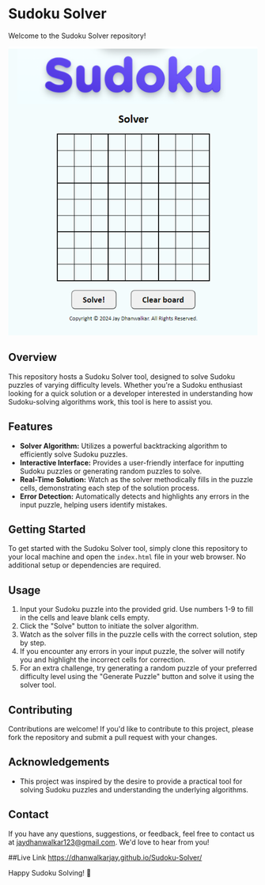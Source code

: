 # Sudoku Solver

Welcome to the Sudoku Solver repository!

![Image Description](project-3.png)

## Overview
This repository hosts a Sudoku Solver tool, designed to solve Sudoku puzzles of varying difficulty levels. Whether you're a Sudoku enthusiast looking for a quick solution or a developer interested in understanding how Sudoku-solving algorithms work, this tool is here to assist you.

## Features
- **Solver Algorithm:** Utilizes a powerful backtracking algorithm to efficiently solve Sudoku puzzles.
- **Interactive Interface:** Provides a user-friendly interface for inputting Sudoku puzzles or generating random puzzles to solve.
- **Real-Time Solution:** Watch as the solver methodically fills in the puzzle cells, demonstrating each step of the solution process.
- **Error Detection:** Automatically detects and highlights any errors in the input puzzle, helping users identify mistakes.

## Getting Started
To get started with the Sudoku Solver tool, simply clone this repository to your local machine and open the `index.html` file in your web browser. No additional setup or dependencies are required.

## Usage
1. Input your Sudoku puzzle into the provided grid. Use numbers 1-9 to fill in the cells and leave blank cells empty.
2. Click the "Solve" button to initiate the solver algorithm.
3. Watch as the solver fills in the puzzle cells with the correct solution, step by step.
4. If you encounter any errors in your input puzzle, the solver will notify you and highlight the incorrect cells for correction.
5. For an extra challenge, try generating a random puzzle of your preferred difficulty level using the "Generate Puzzle" button and solve it using the solver tool.

## Contributing
Contributions are welcome! If you'd like to contribute to this project, please fork the repository and submit a pull request with your changes.

## Acknowledgements
- This project was inspired by the desire to provide a practical tool for solving Sudoku puzzles and understanding the underlying algorithms.

## Contact
If you have any questions, suggestions, or feedback, feel free to contact us at jaydhanwalkar123@gmail.com. We'd love to hear from you!

##Live Link
https://dhanwalkarjay.github.io/Sudoku-Solver/

Happy Sudoku Solving! 🧩
